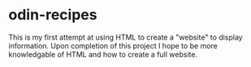 # odin-recipes
This is my first attempt at using HTML to create a "website" to display information.
Upon completion of this project I hope to be more knowledgable of HTML and how to create a full website.